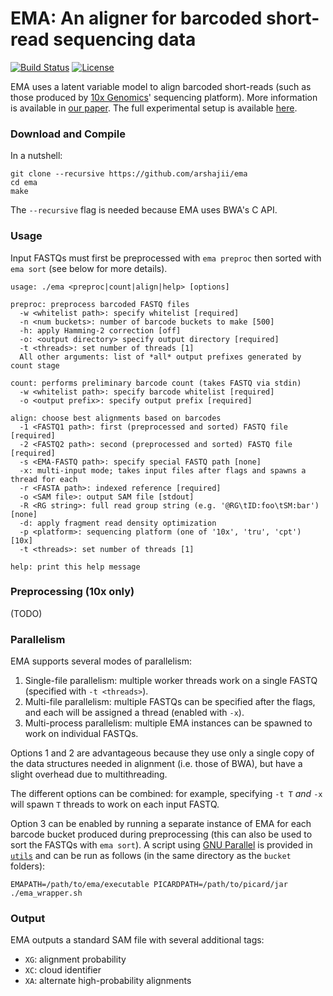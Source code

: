 EMA: An aligner for barcoded short-read sequencing data
=======================================================
[![Build Status](https://travis-ci.org/arshajii/ema.svg?branch=master)](https://travis-ci.org/arshajii/ema) [![License](https://img.shields.io/badge/license-MIT-blue.svg)](https://raw.githubusercontent.com/arshajii/ema/master/LICENSE)

EMA uses a latent variable model to align barcoded short-reads (such as those produced by [10x Genomics](https://www.10xgenomics.com)' sequencing platform). More information is available in [our paper](https://www.biorxiv.org/content/early/2017/11/16/220236). The full experimental setup is available [here](https://github.com/arshajii/ema-paper-data/blob/master/experiments.ipynb).

### Download and Compile
In a nutshell:

```
git clone --recursive https://github.com/arshajii/ema
cd ema
make
```

The `--recursive` flag is needed because EMA uses BWA's C API.

### Usage
Input FASTQs must first be preprocessed with `ema preproc` then sorted with `ema sort` (see below for more details).

```
usage: ./ema <preproc|count|align|help> [options]

preproc: preprocess barcoded FASTQ files
  -w <whitelist path>: specify whitelist [required]
  -n <num buckets>: number of barcode buckets to make [500]
  -h: apply Hamming-2 correction [off]
  -o: <output directory> specify output directory [required]
  -t <threads>: set number of threads [1]
  All other arguments: list of *all* output prefixes generated by count stage

count: performs preliminary barcode count (takes FASTQ via stdin)
  -w <whitelist path>: specify barcode whitelist [required]
  -o <output prefix>: specify output prefix [required]

align: choose best alignments based on barcodes
  -1 <FASTQ1 path>: first (preprocessed and sorted) FASTQ file [required]
  -2 <FASTQ2 path>: second (preprocessed and sorted) FASTQ file [required]
  -s <EMA-FASTQ path>: specify special FASTQ path [none]
  -x: multi-input mode; takes input files after flags and spawns a thread for each
  -r <FASTA path>: indexed reference [required]
  -o <SAM file>: output SAM file [stdout]
  -R <RG string>: full read group string (e.g. '@RG\tID:foo\tSM:bar') [none]
  -d: apply fragment read density optimization
  -p <platform>: sequencing platform (one of '10x', 'tru', 'cpt') [10x]
  -t <threads>: set number of threads [1]

help: print this help message
```

### Preprocessing (10x only)

(TODO)

### Parallelism

EMA supports several modes of parallelism:

1. Single-file parallelism: multiple worker threads work on a single FASTQ (specified with `-t <threads>`).
2. Multi-file parallelism: multiple FASTQs can be specified after the flags, and each will be assigned a thread (enabled with `-x`).
3. Multi-process parallelism: multiple EMA instances can be spawned to work on individual FASTQs.

Options 1 and 2 are advantageous because they use only a single copy of the data structures needed in alignment (i.e. those of BWA), but have a slight overhead due to multithreading.

The different options can be combined: for example, specifying `-t T` _and_ `-x` will spawn `T` threads to work on each input FASTQ.

Option 3 can be enabled by running a separate instance of EMA for each barcode bucket produced during preprocessing (this can also be used to sort the FASTQs with `ema sort`). A script using [GNU Parallel](https://www.gnu.org/software/parallel/) is provided in [`utils`](util/) and can be run as follows (in the same directory as the `bucket` folders):

```
EMAPATH=/path/to/ema/executable PICARDPATH=/path/to/picard/jar ./ema_wrapper.sh
```

### Output

EMA outputs a standard SAM file with several additional tags:

- `XG`: alignment probability
- `XC`: cloud identifier
- `XA`: alternate high-probability alignments
